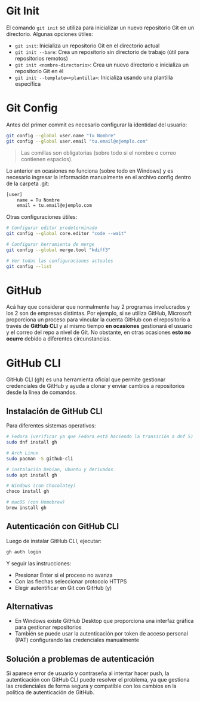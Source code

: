 # Git Init

El comando `git init` se utiliza para inicializar un nuevo repositorio Git en un directorio. Algunas opciones útiles:

- `git init`: Inicializa un repositorio Git en el directorio actual
- `git init --bare`: Crea un repositorio sin directorio de trabajo (útil para repositorios remotos)
- `git init <nombre-directorio>`: Crea un nuevo directorio e inicializa un repositorio Git en él
- `git init --template=<plantilla>`: Inicializa usando una plantilla específica

# Git Config

Antes del primer commit es necesario configurar la identidad del usuario:

```bash
git config --global user.name "Tu Nombre"
git config --global user.email "tu.email@ejemplo.com"
```
> Las comillas son obligatorias (sobre todo si el nombre o correo contienen espacios).

Lo anterior en ocasiones no funciona (sobre todo en Windows) y es necesario ingresar la información manualmente en el archivo config dentro de la carpeta .git:

```bash
[user]
    name = Tu Nombre
    email = tu.email@ejemplo.com
```

Otras configuraciones útiles:

```bash
# Configurar editor predeterminado
git config --global core.editor "code --wait"

# Configurar herramienta de merge
git config --global merge.tool "kdiff3"

# Ver todas las configuraciones actuales
git config --list
```

# GitHub

Acá hay que considerar que normalmente hay 2 programas involucrados y los 2 son de empresas distintas. Por ejemplo, si se utiliza GitHub, Microsoft proporciona un proceso para vincular la cuenta GitHub con el repositorio a través de **GitHub CLI** y al mismo tiempo **en ocasiones** gestionará el usuario y el correo del repo a nivel de Git. No obstante, en otras ocasiones **esto no ocurre** debido a diferentes circunstancias.

# GitHub CLI

GitHub CLI (gh) es una herramienta oficial que permite gestionar credenciales de GitHub y ayuda a clonar y enviar cambios a repositorios desde la línea de comandos.

## Instalación de GitHub CLI

Para diferentes sistemas operativos:

```bash
# Fedora (verificar ya que Fedora está haciendo la transición a dnf 5)
sudo dnf install gh

# Arch Linux
sudo pacman -S github-cli

# instalación Debian, Ubuntu y derivados
sudo apt install gh

# Windows (con Chocolatey)
choco install gh

# macOS (con Homebrew)
brew install gh
```

## Autenticación con GitHub CLI

Luego de instalar GitHub CLI, ejecutar:

```bash
gh auth login
```

Y seguir las instrucciones:
- Presionar Enter si el proceso no avanza
- Con las flechas seleccionar protocolo HTTPS
- Elegir autentificar en Git con GitHub (y)

## Alternativas

- En Windows existe GitHub Desktop que proporciona una interfaz gráfica para gestionar repositorios
- También se puede usar la autenticación por token de acceso personal (PAT) configurando las credenciales manualmente

## Solución a problemas de autenticación

Si aparece error de usuario y contraseña al intentar hacer push, la autenticación con GitHub CLI puede resolver el problema, ya que gestiona las credenciales de forma segura y compatible con los cambios en la política de autenticación de GitHub.

